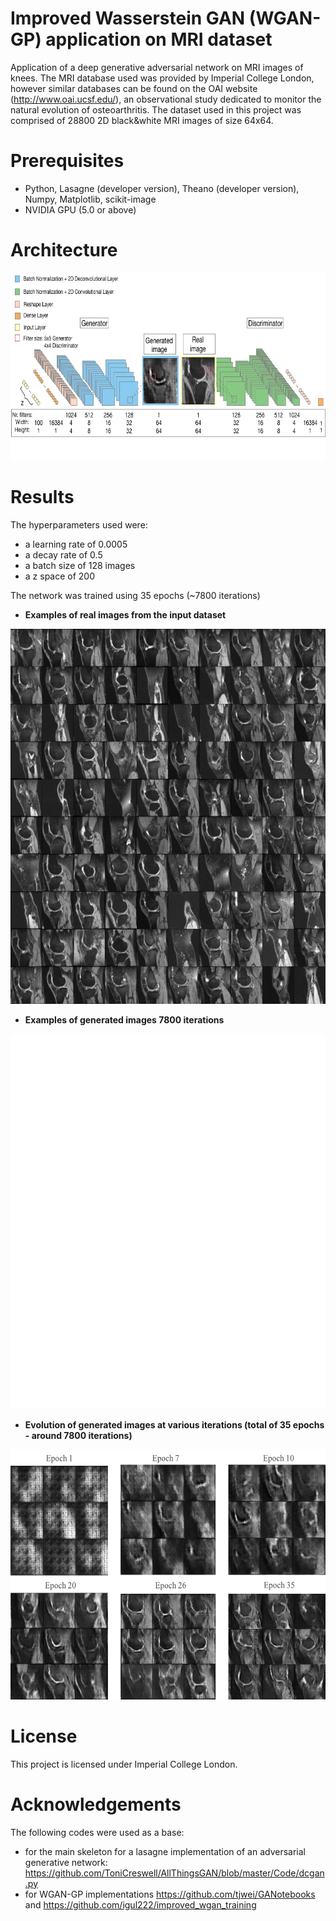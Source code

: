 # Improved Wasserstein GAN (WGAN-GP) application on MRI dataset

Application of a deep generative adversarial network on MRI images of knees. The MRI database used was provided by Imperial College London, however similar databases can be found on the OAI website (http://www.oai.ucsf.edu/), an observational study dedicated to monitor the natural evolution of osteoarthritis.
The dataset used in this project was comprised of 28800 2D black&white MRI images of size 64x64.
# Prerequisites
- Python, Lasagne (developer version), Theano (developer version), Numpy, Matplotlib, scikit-image
- NVIDIA GPU (5.0 or above)
# Architecture

<p align="center">
<img src="wgan.png" alt="alt text" width="600" height="300">
 
# Results

The hyperparameters used were:
- a learning rate of 0.0005
- a decay rate of 0.5
- a batch size of 128 images
- a z space of 200

The network was trained using 35 epochs (~7800 iterations)

- **Examples of real images from the input dataset** 
<p align="center">

<img src="results/ground_truthgan.png" alt="alt text" width="600" height="600">

- **Examples of generated images 7800 iterations**
<p align="center">

<img src="results/examples_34gen.png" alt="alt text" width="600" height="600">

- **Evolution of generated images at various iterations (total of 35 epochs - around 7800 iterations)**
<p align="center">

<img src="results/evolution.png" alt="alt text" width="600" height="400">

# License
This project is licensed under Imperial College London.
# Acknowledgements
The following codes were used as a base:
- for the main skeleton for a lasagne implementation of an adversarial generative network: https://github.com/ToniCreswell/AllThingsGAN/blob/master/Code/dcgan.py 
- for WGAN-GP implementations
 https://github.com/tjwei/GANotebooks and
 https://github.com/igul222/improved_wgan_training


